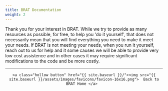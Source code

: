 ```yaml
---
title: BRAT Documentation
weight: 2
---
```


Thank you for your interest in BRAT. While we try to provide as many resources as possible, for free, to help you 'do it yourself', that does not necessarily mean that you will find everything you need to make it meet your needs. If BRAT is not meeting your needs, when you run it yourself, reach out to us for help and it some causes we will be able to provide very low cost assistence and in other cases it may require significant modifications to the code and be more costly. 



------
<div align="center">

	<a class="hollow button" href="{{ site.baseurl }}/"><img src="{{ site.baseurl }}/assets/images/favicons/favicon-16x16.png">  Back to BRAT Home </a>  

</div>

